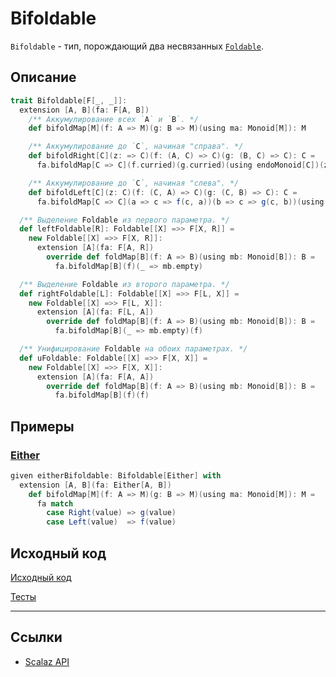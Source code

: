 # Bifoldable

`Bifoldable` - тип, порождающий два несвязанных [`Foldable`](../monad/foldable).


## Описание

```scala
trait Bifoldable[F[_, _]]:
  extension [A, B](fa: F[A, B])
    /** Аккумулирование всех `A` и `B`. */
    def bifoldMap[M](f: A => M)(g: B => M)(using ma: Monoid[M]): M

    /** Аккумулирование до `C`, начиная "справа". */
    def bifoldRight[C](z: => C)(f: (A, C) => C)(g: (B, C) => C): C =
      fa.bifoldMap[C => C](f.curried)(g.curried)(using endoMonoid[C])(z)

    /** Аккумулирование до `C`, начиная "слева". */
    def bifoldLeft[C](z: C)(f: (C, A) => C)(g: (C, B) => C): C =
      fa.bifoldMap[C => C](a => c => f(c, a))(b => c => g(c, b))(using dual(endoMonoid[C]))(z)

  /** Выделение Foldable из первого параметра. */
  def leftFoldable[R]: Foldable[[X] =>> F[X, R]] =
    new Foldable[[X] =>> F[X, R]]:
      extension [A](fa: F[A, R])
        override def foldMap[B](f: A => B)(using mb: Monoid[B]): B =
          fa.bifoldMap[B](f)(_ => mb.empty)

  /** Выделение Foldable из второго параметра. */
  def rightFoldable[L]: Foldable[[X] =>> F[L, X]] =
    new Foldable[[X] =>> F[L, X]]:
      extension [A](fa: F[L, A])
        override def foldMap[B](f: A => B)(using mb: Monoid[B]): B =
          fa.bifoldMap[B](_ => mb.empty)(f)

  /** Унифицирование Foldable на обоих параметрах. */
  def uFoldable: Foldable[[X] =>> F[X, X]] =
    new Foldable[[X] =>> F[X, X]]:
      extension [A](fa: F[A, A])
        override def foldMap[B](f: A => B)(using mb: Monoid[B]): B =
          fa.bifoldMap[B](f)(f)
```

## Примеры

### [Either](../../fp/handling-errors)

```scala
given eitherBifoldable: Bifoldable[Either] with
  extension [A, B](fa: Either[A, B])
    def bifoldMap[M](f: A => M)(g: B => M)(using ma: Monoid[M]): M =
      fa match
        case Right(value) => g(value)
        case Left(value)  => f(value)
```


## Исходный код

[Исходный код](https://gitflic.ru/project/artemkorsakov/scalabook/blob?file=examples%2Fsrc%2Fmain%2Fscala%2Ftypeclass%2Fbifunctor%2FBifoldable.scala&plain=1)

[Тесты](https://gitflic.ru/project/artemkorsakov/scalabook/blob?file=examples%2Fsrc%2Ftest%2Fscala%2Ftypeclass%2Fbifunctor%2FBifoldableSuite.scala&plain=1)


---

## Ссылки

- [Scalaz API](https://javadoc.io/doc/org.scalaz/scalaz-core_3/7.3.6/scalaz/Bifoldable.html)
